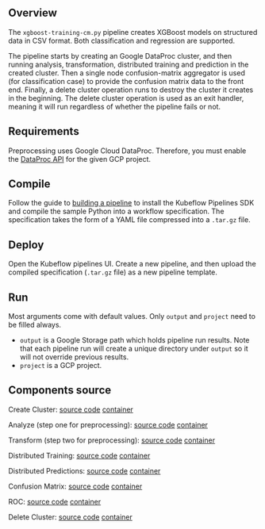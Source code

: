 ## Overview

The `xgboost-training-cm.py` pipeline creates XGBoost models on structured data in CSV format. Both classification and regression are supported.

The pipeline starts by creating an Google DataProc cluster, and then running analysis, transformation, distributed training and 
prediction in the created cluster. Then a single node confusion-matrix aggregator is used (for classification case) to
provide the confusion matrix data to the front end. Finally, a delete cluster operation runs to destroy the cluster it creates
in the beginning. The delete cluster operation is used as an exit handler, meaning it will run regardless of whether the pipeline fails
or not.

## Requirements

Preprocessing uses Google Cloud DataProc. Therefore, you must enable the [DataProc API](https://cloud.google.com/endpoints/docs/openapi/enable-api) for the given GCP project.

## Compile

Follow the guide to [building a pipeline](https://www.kubeflow.org/docs/guides/pipelines/build-pipeline/) to install the Kubeflow Pipelines SDK and compile the sample Python into a workflow specification. The specification takes the form of a YAML file compressed into a `.tar.gz` file. 

## Deploy

Open the Kubeflow pipelines UI. Create a new pipeline, and then upload the compiled specification (`.tar.gz` file) as a new pipeline template.

## Run

Most arguments come with default values. Only `output` and `project` need to be filled always. 

* `output` is a Google Storage path which holds
pipeline run results. Note that each pipeline run will create a unique directory under `output` so it will not override previous results. 
* `project` is a GCP project.

## Components source

Create Cluster:
  [source code](https://github.com/kubeflow/pipelines/tree/master/components/dataproc/xgboost/create_cluster) 
  [container](https://github.com/kubeflow/pipelines/tree/master/components/dataproc/containers/create_cluster)

Analyze (step one for preprocessing):
  [source code](https://github.com/kubeflow/pipelines/tree/master/components/dataproc/xgboost/analyze) 
  [container](https://github.com/kubeflow/pipelines/tree/master/components/dataproc/containers/analyze)

Transform (step two for preprocessing):
  [source code](https://github.com/kubeflow/pipelines/tree/master/components/dataproc/xgboost/transform) 
  [container](https://github.com/kubeflow/pipelines/tree/master/components/dataproc/containers/transform)

Distributed Training:
  [source code](https://github.com/kubeflow/pipelines/tree/master/components/dataproc/xgboost/train) 
  [container](https://github.com/kubeflow/pipelines/tree/master/components/dataproc/containers/train)

Distributed Predictions:
  [source code](https://github.com/kubeflow/pipelines/tree/master/components/dataproc/xgboost/predict) 
  [container](https://github.com/kubeflow/pipelines/tree/master/components/dataproc/containers/predict)

Confusion Matrix:
  [source code](https://github.com/kubeflow/pipelines/tree/master/components/local/confusion_matrix/src) 
  [container](https://github.com/kubeflow/pipelines/tree/master/components/local/confusion_matrix)
 

ROC:
  [source code](https://github.com/kubeflow/pipelines/tree/master/components/local/roc/src) 
  [container](https://github.com/kubeflow/pipelines/tree/master/components/local/roc)


Delete Cluster:
  [source code](https://github.com/kubeflow/pipelines/tree/master/components/dataproc/xgboost/delete_cluster) 
  [container](https://github.com/kubeflow/pipelines/tree/master/components/dataproc/containers/delete_cluster)


